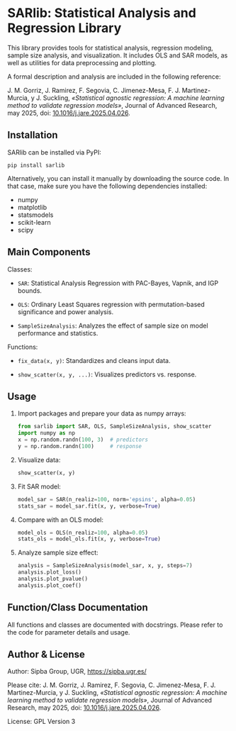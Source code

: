 SARlib: Statistical Analysis and Regression Library
================================================================================

This library provides tools for statistical analysis, regression modeling, 
sample size analysis, and visualization. It includes OLS and SAR models, as 
well as utilities for data preprocessing and plotting.

A formal description and analysis are included in the following reference:

J. M. Gorriz, J. Ramirez, F. Segovia, C. Jimenez-Mesa, F. J. Martinez-Murcia, y J. Suckling, 
_«Statistical agnostic regression: A machine learning method to validate regression models»_, 
Journal of Advanced Research, may 2025, 
doi: [10.1016/j.jare.2025.04.026](https://doi.org/10.1016/j.jare.2025.04.026).


Installation
--------------------------------------------------------------------------------

SARlib can be installed via PyPI:

    pip install sarlib

Alternatively, you can install it manually by downloading the source code. In that
case, make sure you have the following dependencies installed:

- numpy
- matplotlib
- statsmodels
- scikit-learn
- scipy



Main Components
--------------------------------------------------------------------------------

Classes:

- `SAR`:                     Statistical Analysis Regression with PAC-Bayes, 
                             Vapnik, and IGP bounds.

- `OLS`:                     Ordinary Least Squares regression with
                             permutation-based significance and power analysis.

- `SampleSizeAnalysis`:      Analyzes the effect of sample size on model 
                             performance and statistics.

Functions:

- `fix_data(x, y)`:          Standardizes and cleans input data.

- `show_scatter(x, y, ...)`: Visualizes predictors vs. response.



Usage
--------------------------------------------------------------------------------

1. Import packages and prepare your data as numpy arrays:

    ```python
    from sarlib import SAR, OLS, SampleSizeAnalysis, show_scatter
    import numpy as np
    x = np.random.randn(100, 3)  # predictors
    y = np.random.randn(100)     # response
    ```

2. Visualize data:

    ```python
    show_scatter(x, y)
    ```

3. Fit SAR model:

    ```python
    model_sar = SAR(n_realiz=100, norm='epsins', alpha=0.05)
    stats_sar = model_sar.fit(x, y, verbose=True)
    ```

4. Compare with an OLS model:

    ```python
    model_ols = OLS(n_realiz=100, alpha=0.05)
    stats_ols = model_ols.fit(x, y, verbose=True)
    ```

5. Analyze sample size effect:

    ```python
    analysis = SampleSizeAnalysis(model_sar, x, y, steps=7)
    analysis.plot_loss()
    analysis.plot_pvalue()
    analysis.plot_coef()
    ```


Function/Class Documentation
--------------------------------------------------------------------------------

All functions and classes are documented with docstrings. Please refer to the 
code for parameter details and usage.


Author & License
--------------------------------------------------------------------------------

Author: Sipba Group, UGR, https://sipba.ugr.es/

Please cite:
J. M. Gorriz, J. Ramirez, F. Segovia, C. Jimenez-Mesa, F. J. Martinez-Murcia, y J. Suckling, 
_«Statistical agnostic regression: A machine learning method to validate regression models»_, 
Journal of Advanced Research, may 2025, 
doi: [10.1016/j.jare.2025.04.026](https://doi.org/10.1016/j.jare.2025.04.026).


License: GPL Version 3